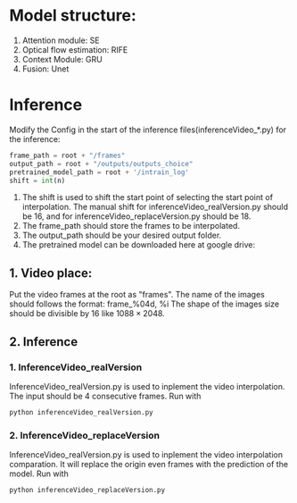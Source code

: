 # Model structure:
1. Attention module: SE
2. Optical flow estimation: RIFE
3. Context Module: GRU
4. Fusion: Unet

# Inference
Modify the Config in the start of the inference files(inferenceVideo_*.py) for the inference:
```python
frame_path = root + "/frames"
output_path = root + "/outputs/outputs_choice"
pretrained_model_path = root + '/intrain_log'
shift = int(n)
```
1. The shift is used to shift the start point of selecting the start point of interpolation. The manual shift for inferenceVideo_realVersion.py should be 16, and for inferenceVideo_replaceVersion.py should be 18.
2. The frame_path should store the frames to be interpolated.
3. The output_path should be your desired output folder.
4. The pretrained model can be downloaded here at google drive:

## 1. Video place:
Put the video frames at the root as "frames". The name of the images should follows the format: frame_%04d, %i
The shape of the images size should be divisible by 16 like $1088 \times 2048$.

## 2. Inference
### 1. InferenceVideo_realVersion
InferenceVideo_realVersion.py is used to inplement the video interpolation. The input should be 4 consecutive 
frames. 
Run with
```python
python inferenceVideo_realVersion.py
```
### 2. InferenceVideo_replaceVersion
InferenceVideo_realVersion.py is used to inplement the video interpolation comparation. It will replace the origin even frames with the prediction of the model.
Run with
```python
python inferenceVideo_replaceVersion.py
```

